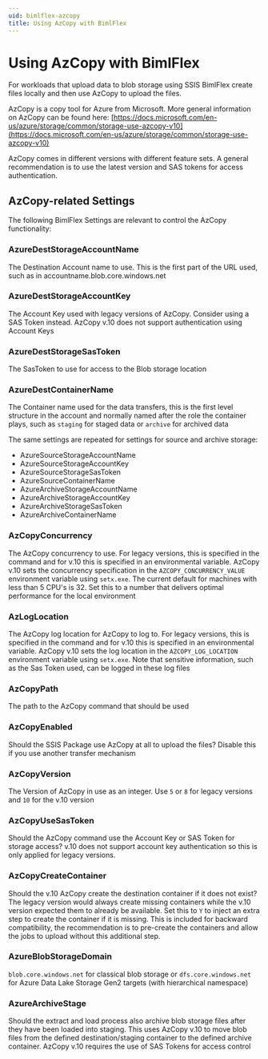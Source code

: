 ```yaml
---
uid: bimlflex-azcopy
title: Using AzCopy with BimlFlex
---
```

# Using AzCopy with BimlFlex

For workloads that upload data to blob storage using SSIS BimlFlex create files locally and then use AzCopy to upload the files.

AzCopy is a copy tool for Azure from Microsoft. More general information on AzCopy can be found here: [https://docs.microsoft.com/en-us/azure/storage/common/storage-use-azcopy-v10](https://docs.microsoft.com/en-us/azure/storage/common/storage-use-azcopy-v10)

AzCopy comes in different versions with different feature sets. A general recommendation is to use the latest version and SAS tokens for access authentication.

## AzCopy-related Settings

The following BimlFlex Settings are relevant to control the AzCopy functionality:

### AzureDestStorageAccountName  

The Destination Account name to use. This is the first part of the URL used, such as in accountname.blob.core.windows.net

### AzureDestStorageAccountKey

The Account Key used with legacy versions of AzCopy. Consider using a SAS Token instead. AzCopy v.10 does not support authentication using Account Keys

### AzureDestStorageSasToken

The SasToken to use for access to the Blob storage location

### AzureDestContainerName

The Container name used for the data transfers, this is the first level structure in the account and normally named after the role the container plays, such as `staging` for staged data or `archive` for archived data  

The same settings are repeated for settings for source and archive storage:

* AzureSourceStorageAccountName
* AzureSourceStorageAccountKey
* AzureSourceStorageSasToken
* AzureSourceContainerName
* AzureArchiveStorageAccountName
* AzureArchiveStorageAccountKey
* AzureArchiveStorageSasToken
* AzureArchiveContainerName

### AzCopyConcurrency

The AzCopy concurrency to use. For legacy versions, this is specified in the command and for v.10 this is specified in an environmental variable. AzCopy v.10 sets the concurrency specification in the `AZCOPY_CONCURRENCY_VALUE` environment variable using `setx.exe`. The current default for machines with less than 5 CPU's is 32. Set this to a number that delivers optimal performance for the local environment

### AzLogLocation

The AzCopy log location for AzCopy to log to. For legacy versions, this is specified in the command and for v.10 this is specified in an environmental variable. AzCopy v.10 sets the log location in the `AZCOPY_LOG_LOCATION` environment variable using `setx.exe`. Note that sensitive information, such as the Sas Token used, can be logged in these log files

### AzCopyPath

The path to the AzCopy command that should be used

### AzCopyEnabled

Should the SSIS Package use AzCopy at all to upload the files? Disable this if you use another transfer mechanism

### AzCopyVersion

The Version of AzCopy in use as an integer. Use `5` or `8` for legacy versions and `10` for the v.10 version

### AzCopyUseSasToken

Should the AzCopy command use the Account Key or SAS Token for storage access? v.10 does not support account key authentication so this is only applied for legacy versions.

### AzCopyCreateContainer

Should the v.10 AzCopy create the destination container if it does not exist? The legacy version would always create missing containers while the v.10 version expected them to already be available. Set this to `Y` to inject an extra step to create the container if it is missing. This is included for backward compatibility, the recommendation is to pre-create the containers and allow the jobs to upload without this additional step.

### AzureBlobStorageDomain

`blob.core.windows.net` for classical blob storage or `dfs.core.windows.net` for Azure Data Lake Storage Gen2 targets (with hierarchical namespace)

### AzureArchiveStage

Should the extract and load process also archive blob storage files after they have been loaded into staging. This uses AzCopy v.10 to move blob files from the defined destination/staging container to the defined archive container. AzCopy v.10 requires the use of SAS Tokens for access control
